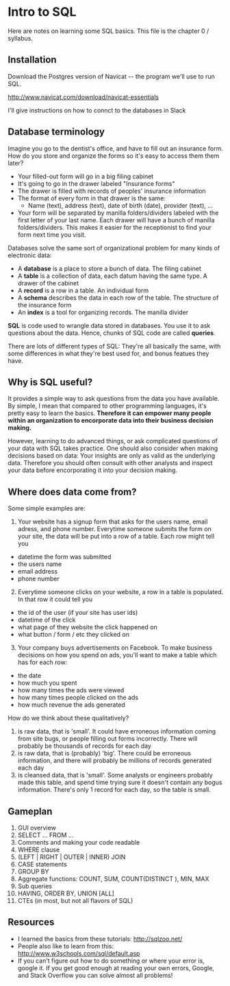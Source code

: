 # Intro to SQL

Here are notes on learning some SQL basics. This file is the chapter 0 / syllabus.

## Installation

Download the Postgres version of Navicat -- the program we'll use to run SQL.

http://www.navicat.com/download/navicat-essentials

I'll give instructions on how to connct to the databases in Slack

## Database terminology

Imagine you go to the dentist's office, and have to fill out an insurance form. 
How do you store and organize the forms so it's easy to access them them later?

- Your filled-out form will go in a big filing cabinet
- It's going to go in the drawer labeled "Insurance forms"
- The drawer is filled with records of peoples' insurance information
- The format of every form in that drawer is the same: 
    - Name (text), address (text), date of birth (date), provider (text), ...
- Your form will be separated by manilla folders/dividers labeled with the first letter of your last name. Each drawer will have a bunch of manilla folders/dividers. This makes it easier for the receptionist to find your form next time you visit.

Databases solve the same sort of organizational problem for many kinds of electronic data:

- A **database** is a place to store a bunch of data. The filing cabinet
- A **table** is a collection of data, each datum having the same type. A drawer of the cabinet
- A **record** is a row in a table. An individual form
- A **schema** describes the data in each row of the table. The structure of the insurance form
- An **index** is a tool for organizing records. The manilla divider

**SQL** is code used to wrangle data stored in databases.
You use it to ask questions about the data. Hence, chunks of SQL code are called **queries**.

There are lots of different types of SQL: They're all basically the same, with some differences in what they're best used for, and bonus featues they have.

## Why is SQL useful?

It provides a simple way to ask questions from the data you have available.
By simple, I mean that compared to other programming languages, it's pretty easy to learn the basics.
**Therefore it can empower many people within an organization to encorporate data into their business decision making.**

However, learning to do advanced things, or ask complicated questions of your data with SQL takes practice.
One should also consider when making decisions based on data: Your insights are only as valid as the underlying data.
Therefore you should often consult with other analysts and inspect your data before encorporating it into your decision making.

## Where does data come from?

Some simple examples are:

1. Your website has a signup form that asks for the users name, email adress, and phone number. Everytime someone submits the form on your site, the data will be put into a row of a table. Each row might tell you
  - datetime the form was submitted
  - the users name
  - email address
  - phone number

2. Everytime someone clicks on your website, a row in a table is populated. In that row it could tell you
  - the id of the user (if your site has user ids)
  - datetime of the click
  - what page of they website the click happened on
  - what button / form / etc they clicked on

3. Your company buys advertisements on Facebook. To make business decisions on how you spend on ads, you'll want to make a table which has for each row:
  - the date
  - how much you spent
  - how many times the ads were viewed
  - how many times people clicked on the ads
  - how much revenue the ads generated

How do we think about these qualitatively?

1. is raw data, that is 'small'. It could have erroneous information coming from site bugs, or people filling out forms incorrectly. There will probably be thousands of records for each day
2. is raw data, that is (probably) 'big'. There could be erroneous information, and there will probably be millions of records generated each day
3. is cleansed data, that is 'small'. Some analysts or engineers probably made this table, and spend time trying sure it doesn't contain any bogus information. There's only 1 record for each day, so the table is small.

## Gameplan

1. GUI overview
2. SELECT ... FROM ...
3. Comments and making your code readable
4. WHERE clause
5. (LEFT | RIGHT | OUTER | INNER) JOIN
6. CASE statements
7. GROUP BY
8. Aggregate functions: COUNT, SUM, COUNT(DISTINCT ), MIN, MAX
9. Sub queries
10. HAVING, ORDER BY, UNION [ALL]
11. CTEs (in most, but not all flavors of SQL)

## Resources

- I learned the basics from these tutorials: http://sqlzoo.net/
- People also like to learn from this: http://www.w3schools.com/sql/default.asp
- If you can't figure out how to do something or where your error is, google it.
  If you get good enough at reading your own errors, Google, and Stack Overflow you can solve almost all problems!
